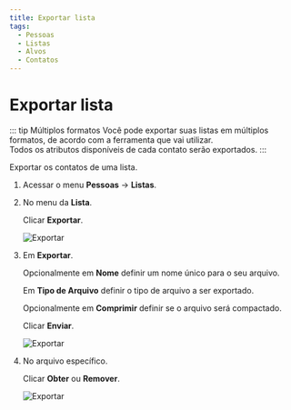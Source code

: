 ```yaml
---
title: Exportar lista
tags:
  - Pessoas
  - Listas
  - Alvos
  - Contatos
---
```


# Exportar lista

::: tip Múltiplos formatos
Você pode exportar suas listas em múltiplos formatos, de acordo com a ferramenta que vai utilizar.<br>
Todos os atributos disponíveis de cada contato serão exportados.
:::

Exportar os contatos de uma lista.

1. Acessar o menu **Pessoas** -> **Listas**.

2. No menu da **Lista**.

   Clicar **Exportar**.

   ![Exportar](https://cdn.phishx.io/phishx-docs/images/phishx_lists_people_export_01.webp)

3. Em **Exportar**.

   Opcionalmente em **Nome** definir um nome único para o seu arquivo.

   Em **Tipo de Arquivo** definir o tipo de arquivo a ser exportado.

   Opcionalmente em **Comprimir** definir se o arquivo será compactado.

   Clicar **Enviar**.

   ![Exportar](https://cdn.phishx.io/phishx-docs/images/phishx_lists_people_export_02.webp)

4. No arquivo específico.

   Clicar **Obter** ou **Remover**.

   ![Exportar](https://cdn.phishx.io/phishx-docs/images/phishx_lists_people_export_03.webp)

